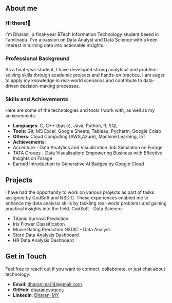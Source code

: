 ## About me 

### Hi there!👋

I'm Dharani, a final-year BTech Information Technology student based in Tamilnadu. I've a passion on Data Analyst and Data Science with a keen interest in turning data into actionable insights.

### Professional Background

As a final-year student, I have developed strong analytical and problem-solving skills through academic projects and hands-on practice. I am eager to apply my knowledge in real-world scenarios and contribute to data-driven decision-making processes.

### Skills and Achievements

Here are some of the technologies and tools I work with, as well as my achievements:

- **Languages**: C, C++ (basic), Java, Python, R, SQL
- **Tools**: Git, MS Excel, Google Sheets, Tableau, Pycharm, Google Colab
- **Others**: Cloud Computing (AWS,Azure), Machine Learning, IoT
- **Achievements**: 
 - Accenture - Data Analytics and Visualization Job Simulation on Forage
 - TATA Groups - Data Visualisation: Empowering Business
with Effective Insights on Forage 
 - Earned Introduction to Generative AI Badges by Google Cloud

 ## Projects

I have had the opportunity to work on various projects as part of tasks assigned by CodSoft and NSDIC. These experiences enabled me to enhance my data analysis skills by tackling real-world problems and gaining practical insights into the field.
CodSoft - Data Science: 
 - Titanic Survival Prediction
 - Iris Flower Classification
 - Movie Rating Prediction 
NSDIC - Data Analyst:
 - Store Data Analysis Dashboard
 - HR Data Analysis Dashboard

## Get in Touch

Feel free to reach out if you want to connect, collaborate, or just chat about technology:

- **Email**: [dharanimai14@gmail.com](mailto:dharanimai14@gmail.com)
- **GitHub**: [dharaneyogees](https://github.com/dharaneyogees)
- **LinkedIn**: [Dharani MY](https://www.linkedin.com/in/dharani1014/)
